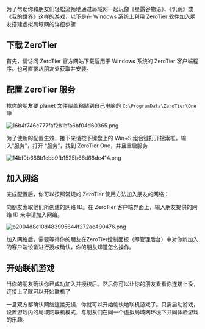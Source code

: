 为了帮助你和朋友们轻松流畅地通过局域网一起玩像《星露谷物语》、《饥荒》或《我的世界》这样的游戏，以下是在 Windows 系统上利用 ZeroTier 软件加入朋友搭建虚拟局域网的详细步骤

## 下载 ZeroTier

首先，请访问 ZeroTier 官方网站下载适用于 Windows 系统的 ZeroTier 客户端程序。也可直接从朋友处获取并安装。

## 配置 ZeroTier 服务

找你的朋友要 planet 文件覆盖粘贴到自己电脑的 `C:\ProgramData\ZeroTier\One` 中

![16b4f746c777faf281bfa6bf04d60365.png](https://i.dawnlab.me/16b4f746c777faf281bfa6bf04d60365.png)

为了使新的配置生效，接下来请按下键盘上的 Win+S 组合键打开搜索框，输入“服务”，打开 “服务”，找到 ZeroTier One，并且重启服务

![14bf0b688b1cbb9fb1525b66d68de414.png](https://i.dawnlab.me/14bf0b688b1cbb9fb1525b66d68de414.png)

## 加入网络

完成配置后，你可以按照常规的 ZeroTier 使用方法加入朋友的网络：

向朋友索取他们所创建的网络 ID。在 ZeroTier 客户端界面上，输入朋友提供的网络 ID 来申请加入网络。

![b2004d8e10d483995644f272ae490476.png](https://i.dawnlab.me/b2004d8e10d483995644f272ae490476.png)

加入网络后，需要等待你的朋友在ZeroTier控制面板（即管理后台）中对你新加入的客户端设备进行授权确认，你的朋友知道怎么操作。

## 开始联机游戏

当你的朋友确认你已成功加入并授权后。然后你可以让你的朋友看看你连接上没，连接上了就可以开始联机了

一旦双方都确认网络连接无误，你就可以开始愉快地联机游戏了。只需启动游戏，设置游戏内的局域网联机模式，与朋友们在同一个虚拟局域网环境下共同体验游戏的乐趣。
